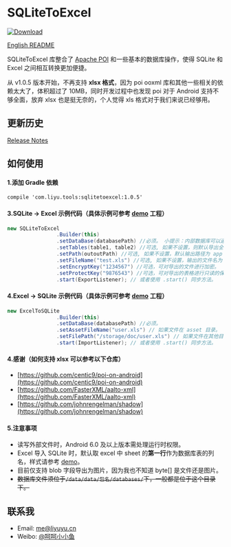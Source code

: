 # SQLiteToExcel

[ ![Download](https://api.bintray.com/packages/li-yu/maven/SQLiteToExcel/images/download.svg) ](https://bintray.com/li-yu/maven/SQLiteToExcel/_latestVersion)

[English README](README-EN.md)

SQLiteToExcel 库整合了 [Apache POI](http://poi.apache.org/) 和一些基本的数据库操作，使得 SQLite 和 Excel 之间相互转换更加便捷。

从 v1.0.5 版本开始，不再支持 **xlsx 格式**，因为 poi ooxml 库和其他一些相关的依赖太大了，体积超过了 10MB，同时开发过程中也发现 poi 对于 Android 支持不够全面，放弃 xlsx 也是挺无奈的，个人觉得 xls 格式对于我们来说已经够用。

## 更新历史
[Release Notes](https://github.com/li-yu/SQLiteToExcel/releases)

## 如何使用
#### 1.添加 Gradle 依赖
``` Gradle
compile 'com.liyu.tools:sqlitetoexcel:1.0.5'
```

#### 3.SQLite -> Excel 示例代码（具体示例可参考 [demo](https://github.com/li-yu/SQLiteToExcel/blob/master/app/src/main/java/com/liyu/demo/MainActivity.java) 工程）
```java
new SQLiteToExcel
                .Builder(this)
                .setDataBase(databasePath) //必须。 小提示：内部数据库可以通过 context.getDatabasePath("internal.db").getPath() 获取。
                .setTables(table1, table2) //可选, 如果不设置，则默认导出全部表。
                .setPath(outoutPath) //可选, 如果不设置，默认输出路径为 app ExternalFilesDir。
                .setFileName("test.xls") //可选, 如果不设置，输出的文件名为 xxx.db.xls。
                .setEncryptKey("1234567") //可选，可对导出的文件进行加密。
                .setProtectKey("9876543") //可选，可对导出的表格进行只读的保护。
                .start(ExportListener); // 或者使用 .start() 同步方法。
```

#### 4.Excel -> SQLite 示例代码（具体示例可参考 [demo](https://github.com/li-yu/SQLiteToExcel/blob/master/app/src/main/java/com/liyu/demo/MainActivity.java) 工程）
```java
new ExcelToSQLite
                .Builder(this)
                .setDataBase(databasePath) //必须。
                .setAssetFileName("user.xls") // 如果文件在 asset 目录。
                .setFilePath("/storage/doc/user.xls") // 如果文件在其他目录。
                .start(ImportListener); // 或者使用 .start() 同步方法。
```

#### 4.感谢（如何支持 xlsx 可以参考以下仓库）
- [https://github.com/centic9/poi-on-android](https://github.com/centic9/poi-on-android)
- [https://github.com/FasterXML/aalto-xml](https://github.com/FasterXML/aalto-xml)
- [https://github.com/johnrengelman/shadow](https://github.com/johnrengelman/shadow)

#### 5.注意事项
* 读写外部文件时，Android 6.0 及以上版本需处理运行时权限。
* Excel 导入 SQLite 时，默认取 excel 中 sheet 的**第一行**作为数据库表的列名，样式请参考 [demo](https://github.com/li-yu/SQLiteToExcel/blob/master/app/src/main/assets/user.xls)。
* 目前仅支持 blob 字段导出为图片，因为我也不知道 byte[] 是文件还是图片。
* ~~数据库文件须位于```/data/data/包名/databases/```下，一般都是位于这个目录下。~~

## 联系我
* Email: [me@liyuyu.cn](mailto:me@liyuyu.cn)
* Weibo: [@呵呵小小鱼](http://weibo.com/u/1241167880)
